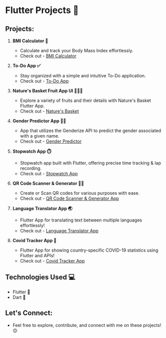 # Flutter Projects 🚀

## Projects:

1. **BMI Calculator 🧮**
   - Calculate and track your Body Mass Index effortlessly.
   - Check out - [BMI Calculator](https://github.com/dhara-maru/BMI-Calculator-Flutter)

2. **To-Do App ✅**
   - Stay organized with a simple and intuitive To-Do application.
   - Check out - [To-Do App](https://github.com/dhara-maru/My-To-Do-App-Flutter)
  
3. **Nature's Basket Fruit App UI 🍏🍌🍇**
   - Explore a variety of fruits and their details with Nature's Basket Flutter App.
   - Check out - [Nature's Basket](https://github.com/dhara-maru/Natures-Basket)

4. **Gender Predictor App 🧒🏻**
   - App that utilizes the Genderize API to predict the gender associated with a given name.
   - Check out - [Gender Predictor](https://github.com/dhara-maru/Gender-Predictor-Flutter)

5. **Stopwatch App ⏱️**
   - Stopwatch app built with Flutter, offering precise time tracking & lap recording.
   - Check out - [Stopwatch App](https://github.com/dhara-maru/StopWatch-App-Flutter)

6. **QR Code Scanner & Generator 🤳🏼**
   - Create or Scan QR codes for various purposes with ease.
   - Check out - [QR Code Scanner & Generator App](https://github.com/dhara-maru/QR-Code-Scanner-Generator)
  
7. **Language Translator App 🌏**
   - Flutter App for translating text between multiple languages effortlessly!
   - Check out - [Language Translator App](https://github.com/dhara-maru/Language-Translator-App)
  
8. **Covid Tracker App 🦠**
   - Flutter App for showing country-specific COVID-19 statistics using Flutter and APIs!
   - Check out - [Covid Tracker App](https://github.com/dhara-maru/Covid-Tracker-App)
  

## Technologies Used 💻

- Flutter 📱
- Dart 🎯

## Let's Connect:
   - Feel free to explore, contribute, and connect with me on these projects! 😊
